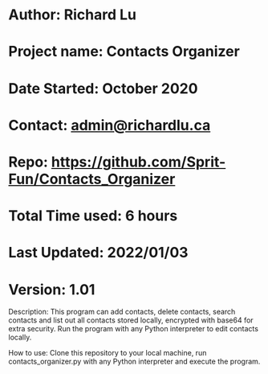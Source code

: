 # Author: Richard Lu
# Project name: Contacts Organizer
# Date Started: October 2020
# Contact: admin@richardlu.ca
# Repo: https://github.com/Sprit-Fun/Contacts_Organizer
# Total Time used: 6 hours
# Last Updated: 2022/01/03
# Version: 1.01

Description:
This program can add contacts, delete contacts, search contacts and list out all contacts stored locally, encrypted with base64 for extra security. Run the program with any Python interpreter to edit contacts locally.

How to use: 
Clone this repository to your local machine, run contacts_organizer.py with any Python interpreter and execute the program.
